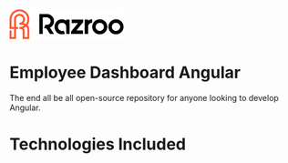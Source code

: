 <span>
  <a>
    <img alt="Razroo Logo" src="apps/employee-dashboard/src/assets/razroo-logo.png" width="200" />  
  </a>
  <span style="position:absolute; font-size:32px; padding-left:10px;margin-top:5px; color: #000000"> 
  </span>
</span> 

# Employee Dashboard Angular

The end all be all open-source repository for anyone looking to develop Angular. 

# Technologies Included 

# 
